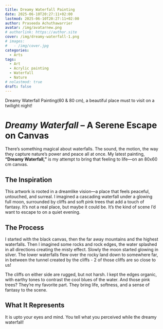 ```yaml
---
title: Dreamy Waterfall Painting
date: 2025-06-10T20:27:11+02:00
lastmod: 2025-06-10T20:27:11+02:00
author: Praseeda Achuthawarrier
avatar: /img/avatarnew.png
# authorlink: https://author.site
cover: /img/dreamy-waterfall-1.png
# images:
#   - /img/cover.jpg
categories:
  - Arts
tags:
  - Art
  - Acrylic painting
  - Waterfall
  - Nature
# nolastmod: true
draft: false
---
```

Dreamy Waterfall Painting(60 & 80 cm), a beautiful place must to visit on a twilight night!

<!--more-->

# *Dreamy Waterfall* – A Serene Escape on Canvas

There’s something magical about waterfalls. The sound, the motion, the way they capture nature’s power and peace all at once. My latest painting, **“Dreamy Waterfall,”** is my attempt to bring that feeling to life—on an 80x60 cm canvas.

## The Inspiration

This artwork is rooted in a dreamlike vision—a place that feels peaceful, untouched, and surreal. I imagined a cascading waterfall under a glowing full moon, surrounded by cliffs and soft pink trees that add a touch of fantasy. It’s not a real place, but maybe it could be. It’s the kind of scene I’d want to escape to on a quiet evening.

## The Process

I started with the black canvas, then the far away mountains and the highest waterfalls. Then I imagined some rocks and rock edges, the water splashed in all directions creating the misty effect. Slowly the moon started glowing in silver. The lower waterfalls flew over the rocky land down to somewhere far, in between the tunnel created by the cliffs - 2 of those cliffs are so close to us! 

The cliffs on either side are rugged, but not harsh. I kept the edges organic, with earthy tones to contrast the cool blues of the water. And those pink trees? They’re my favorite part. They bring life, softness, and a sense of fantasy to the scene.

## What It Represents

It is upto your eyes and mind. You tell what you perceived while the dreamy waterfall!

